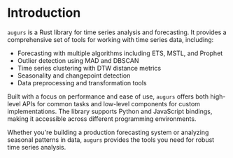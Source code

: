 # Introduction

`augurs` is a Rust library for time series analysis and forecasting. It provides a comprehensive set of tools for working with time series data, including:

- Forecasting with multiple algorithms including ETS, MSTL, and Prophet
- Outlier detection using MAD and DBSCAN
- Time series clustering with DTW distance metrics
- Seasonality and changepoint detection
- Data preprocessing and transformation tools

Built with a focus on performance and ease of use, `augurs` offers both high-level APIs for common tasks and low-level components for custom implementations. The library supports Python and JavaScript bindings, making it accessible across different programming environments.

Whether you're building a production forecasting system or analyzing seasonal patterns in data, `augurs` provides the tools you need for robust time series analysis.
